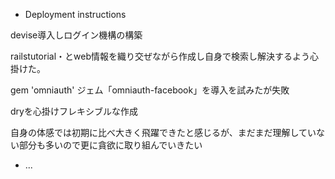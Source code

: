 

* Deployment instructions

devise導入しログイン機構の構築

railstutorial・とweb情報を織り交ぜながら作成し自身で検索し解決するよう心掛けた。

gem 'omniauth'
ジェム「omniauth-facebook」を導入を試みたが失敗

dryを心掛けフレキシブルな作成


自身の体感では初期に比べ大きく飛躍できたと感じるが、まだまだ理解していない部分も多いので更に貪欲に取り組んでいきたい
* ...
